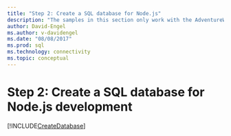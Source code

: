 ```yaml
---
title: "Step 2: Create a SQL database for Node.js"
description: "The samples in this section only work with the AdventureWorks schema, on either Microsoft SQL Server or Azure SQL Database."
author: David-Engel
ms.author: v-davidengel
ms.date: "08/08/2017"
ms.prod: sql
ms.technology: connectivity
ms.topic: conceptual
---
```

# Step 2: Create a SQL database for Node.js development

[!INCLUDE[CreateDatabase](../../includes/createdatabase.md)]
